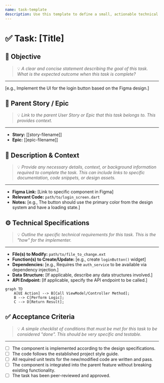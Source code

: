 ```yaml
---
name: task-template
description: Use this template to define a small, actionable technical task that is part of a larger story or epic.
---
```

# ✅ Task: [Title]

## 🎯 Objective
> 💡 *A clear and concise statement describing the goal of this task. What is the expected outcome when this task is complete?*
---
[e.g., Implement the UI for the login button based on the Figma design.]

## 🔗 Parent Story / Epic
> 💡 *Link to the parent User Story or Epic that this task belongs to. This provides context.*
---
*   **Story:** [[story-filename]]
*   **Epic:** [[epic-filename]]

## 📝 Description & Context
> 💡 *Provide any necessary details, context, or background information required to complete the task. This can include links to specific documentation, code snippets, or design assets.*
---
*   **Figma Link:** [Link to specific component in Figma]
*   **Relevant Code:** `path/to/login_screen.dart`
*   **Notes:** [e.g., The button should use the primary color from the design system and have a loading state.]

## ⚙️ Technical Specifications
> 💡 *Outline the specific technical requirements for this task. This is the "how" for the implementer.*
---
*   **File(s) to Modify:** `path/to/file_to_change.ext`
*   **Function(s) to Create/Update:** [e.g., create `loginButton()` widget]
*   **Dependencies:** [e.g., Requires the `auth_service` to be available via dependency injection.]
*   **Data Structure:** [If applicable, describe any data structures involved.]
*   **API Endpoint:** [If applicable, specify the API endpoint to be called.]

```mermaid
graph TD
    A[UI Action] --> B[Call ViewModel/Controller Method];
    B --> C[Perform Logic];
    C --> D[Return Result];
```

## ✅ Acceptance Criteria
> 💡 *A simple checklist of conditions that must be met for this task to be considered "done". This should be very specific and testable.*
---
- [ ] The component is implemented according to the design specifications.
- [ ] The code follows the established project style guide.
- [ ] All required unit tests for the new/modified code are written and pass.
- [ ] The component is integrated into the parent feature without breaking existing functionality.
- [ ] The task has been peer-reviewed and approved.
